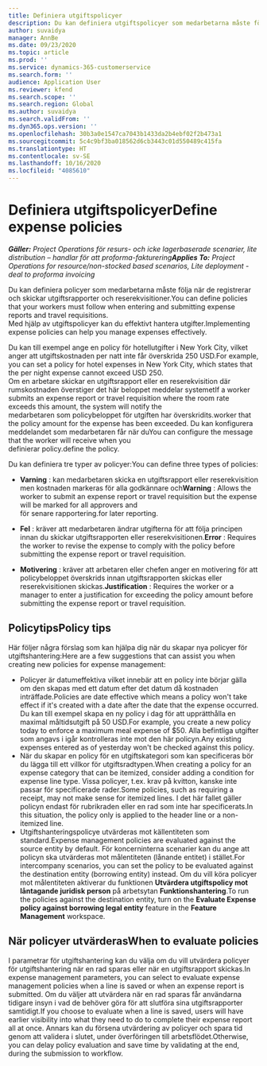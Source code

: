 ```yaml
---
title: Definiera utgiftspolicyer
description: Du kan definiera utgiftspolicyer som medarbetarna måste följa när de registrerar och skickar utgiftsrapporter och reserekvisitioner.
author: suvaidya
manager: AnnBe
ms.date: 09/23/2020
ms.topic: article
ms.prod: ''
ms.service: dynamics-365-customerservice
ms.search.form: ''
audience: Application User
ms.reviewer: kfend
ms.search.scope: ''
ms.search.region: Global
ms.author: suvaidya
ms.search.validFrom: ''
ms.dyn365.ops.version: ''
ms.openlocfilehash: 30b3a0e1547ca7043b1433da2b4ebf02f2b473a1
ms.sourcegitcommit: 5c4c9bf3ba018562d6cb3443c01d550489c415fa
ms.translationtype: HT
ms.contentlocale: sv-SE
ms.lasthandoff: 10/16/2020
ms.locfileid: "4085610"
---
```

# <a name="define-expense-policies"></a><span data-ttu-id="76dac-103">Definiera utgiftspolicyer</span><span class="sxs-lookup"><span data-stu-id="76dac-103">Define expense policies</span></span>

<span data-ttu-id="76dac-104">_**Gäller:** Project Operations för resurs- och icke lagerbaserade scenarier, lite distribution – handlar för att proforma-fakturering_</span><span class="sxs-lookup"><span data-stu-id="76dac-104">_**Applies To:** Project Operations for resource/non-stocked based scenarios, Lite deployment - deal to proforma invoicing_</span></span>

<span data-ttu-id="76dac-105">Du kan definiera policyer som medarbetarna måste följa när de registrerar och skickar utgiftsrapporter och reserekvisitioner.</span><span class="sxs-lookup"><span data-stu-id="76dac-105">You can define policies that your workers must follow when entering and submitting expense reports and travel requisitions.</span></span>         
<span data-ttu-id="76dac-106">Med hjälp av utgiftspolicyer kan du effektivt hantera utgifter.</span><span class="sxs-lookup"><span data-stu-id="76dac-106">Implementing expense policies can help you manage expenses effectively.</span></span>         

<span data-ttu-id="76dac-107">Du kan till exempel ange en policy för hotellutgifter i New York City, vilket anger att utgiftskostnaden per natt inte får överskrida 250 USD.</span><span class="sxs-lookup"><span data-stu-id="76dac-107">For example, you can set a policy for hotel expenses in New York City, which states that the per night expense cannot exceed USD 250.</span></span>       
<span data-ttu-id="76dac-108">Om en arbetare skickar en utgiftsrapport eller en reserekvisition där rumskostnaden överstiger det här beloppet meddelar systemet</span><span class="sxs-lookup"><span data-stu-id="76dac-108">If a worker submits an expense report or travel requisition where the room rate exceeds this amount, the system will notify the</span></span>         
<span data-ttu-id="76dac-109">medarbetaren som policybeloppet för utgiften har överskridits.</span><span class="sxs-lookup"><span data-stu-id="76dac-109">worker that the policy amount for the expense has been exceeded.</span></span> <span data-ttu-id="76dac-110">Du kan konfigurera meddelandet som medarbetaren får när du</span><span class="sxs-lookup"><span data-stu-id="76dac-110">You can configure the message that the worker will receive when you</span></span>        
<span data-ttu-id="76dac-111">definierar policy.</span><span class="sxs-lookup"><span data-stu-id="76dac-111">define the policy.</span></span>      
        
<span data-ttu-id="76dac-112">Du kan definiera tre typer av policyer:</span><span class="sxs-lookup"><span data-stu-id="76dac-112">You can define three types of policies:</span></span>         
        
- <span data-ttu-id="76dac-113">**Varning** : kan medarbetaren skicka en utgiftsrapport eller reserekvisition men kostnaden markeras för alla godkännare och</span><span class="sxs-lookup"><span data-stu-id="76dac-113">**Warning** : Allows the worker to submit an expense report or travel requisition but the expense will be marked for all approvers and</span></span>         
  <span data-ttu-id="76dac-114">för senare rapportering.</span><span class="sxs-lookup"><span data-stu-id="76dac-114">for later reporting.</span></span>        

- <span data-ttu-id="76dac-115">**Fel** : kräver att medarbetaren ändrar utgifterna för att följa principen innan du skickar utgiftsrapporten eller reserekvisitionen.</span><span class="sxs-lookup"><span data-stu-id="76dac-115">**Error** : Requires the worker to revise the expense to comply with the policy before submitting the expense report or travel requisition.</span></span>        
 
 - <span data-ttu-id="76dac-116">**Motivering** : kräver att arbetaren eller chefen anger en motivering för att policybeloppet överskrids innan utgiftsrapporten skickas eller reserekvisitionen skickas.</span><span class="sxs-lookup"><span data-stu-id="76dac-116">**Justification** : Requires the worker or a manager to enter a justification for exceeding the policy amount before submitting the expense report or travel requisition.</span></span>        

## <a name="policy-tips"></a><span data-ttu-id="76dac-117">Policytips</span><span class="sxs-lookup"><span data-stu-id="76dac-117">Policy tips</span></span>
<span data-ttu-id="76dac-118">Här följer några förslag som kan hjälpa dig när du skapar nya policyer för utgiftshantering:</span><span class="sxs-lookup"><span data-stu-id="76dac-118">Here are a few suggestions that can assist you when creating new policies for expense management:</span></span> 

- <span data-ttu-id="76dac-119">Policyer är datumeffektiva vilket innebär att en policy inte börjar gälla om den skapas med ett datum efter det datum då kostnaden inträffade.</span><span class="sxs-lookup"><span data-stu-id="76dac-119">Policies are date effective which means a policy won't take effect if it's created with a date after the date that the expense occurred.</span></span> <span data-ttu-id="76dac-120">Du kan till exempel skapa en ny policy i dag för att upprätthålla en maximal måltidsutgift på 50 USD.</span><span class="sxs-lookup"><span data-stu-id="76dac-120">For example, you create a new policy today to enforce a maximum meal expense of $50.</span></span> <span data-ttu-id="76dac-121">Alla befintliga utgifter som angavs i igår kontrolleras inte mot den här policyn.</span><span class="sxs-lookup"><span data-stu-id="76dac-121">Any existing expenses entered as of yesterday won't be checked against this policy.</span></span>
- <span data-ttu-id="76dac-122">När du skapar en policy för en utgiftskategori som kan specificeras bör du lägga till ett villkor för utgiftsradtypen.</span><span class="sxs-lookup"><span data-stu-id="76dac-122">When creating a policy for an expense category that can be itemized, consider adding a condition for expense line type.</span></span> <span data-ttu-id="76dac-123">Vissa policyer, t.ex. krav på kvitton, kanske inte passar för specificerade rader.</span><span class="sxs-lookup"><span data-stu-id="76dac-123">Some policies, such as requiring a receipt, may not make sense for itemized lines.</span></span> <span data-ttu-id="76dac-124">I det här fallet gäller policyn endast för rubrikraden eller en rad som inte har specificerats.</span><span class="sxs-lookup"><span data-stu-id="76dac-124">In this situation, the policy only is applied to the header line or a non-itemized line.</span></span> 
- <span data-ttu-id="76dac-125">Utgiftshanteringspolicye utvärderas mot källentiteten som standard.</span><span class="sxs-lookup"><span data-stu-id="76dac-125">Expense management policies are evaluated against the source entity by default.</span></span> <span data-ttu-id="76dac-126">För koncerninterna scenarier kan du ange att policyn ska utvärderas mot målentiteten (lånande entitet) i stället.</span><span class="sxs-lookup"><span data-stu-id="76dac-126">For intercompany scenarios, you can set the policy to be evaluated against the destination entity (borrowing entity) instead.</span></span> <span data-ttu-id="76dac-127">Om du vill köra policyer mot målentiteten aktiverar du funktionen **Utvärdera utgiftspolicy mot låntagande juridisk person** på arbetsytan **Funktionshantering**.</span><span class="sxs-lookup"><span data-stu-id="76dac-127">To run the policies against the destination entity, turn on the **Evaluate Expense policy against borrowing legal entity** feature in the **Feature Management** workspace.</span></span>

## <a name="when-to-evaluate-policies"></a><span data-ttu-id="76dac-128">När policyer utvärderas</span><span class="sxs-lookup"><span data-stu-id="76dac-128">When to evaluate policies</span></span>

<span data-ttu-id="76dac-129">I parametrar för utgiftshantering kan du välja om du vill utvärdera policyer för utgiftshantering när en rad sparas eller när en utgiftsrapport skickas.</span><span class="sxs-lookup"><span data-stu-id="76dac-129">In expense management parameters, you can select to evaluate expense management policies when a line is saved or when an expense report is submitted.</span></span> <span data-ttu-id="76dac-130">Om du väljer att utvärdera när en rad sparas får användarna tidigare insyn i vad de behöver göra för att slutföra sina utgiftsrapporter samtidigt.</span><span class="sxs-lookup"><span data-stu-id="76dac-130">If you choose to evaluate when a line is saved, users will have earlier visibility into what they need to do to complete their expense report all at once.</span></span> <span data-ttu-id="76dac-131">Annars kan du försena utvärdering av policyer och spara tid genom att validera i slutet, under överföringen till arbetsflödet.</span><span class="sxs-lookup"><span data-stu-id="76dac-131">Otherwise, you can delay policy evaluation and save time by validating at the end, during the submission to workflow.</span></span>
